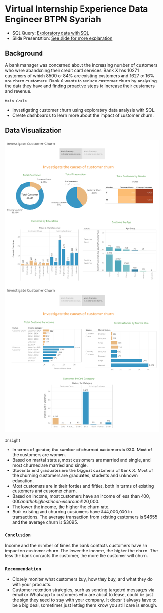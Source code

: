 # Virtual Internship Experience Data Engineer BTPN Syariah
* SQL Query: <a href="https://github.com/almaratussaliha/vix_data-engineer_btpn-syariah/blob/master/vix_de_btpns.sql">Exploratory data with SQL</a>
* Slide Presentation: <a href="https://github.com/almaratussaliha/vix_data-engineer_btpn-syariah/blob/master/investigate%20customer%20churn.pdf
">See slide for more explanation</a>
  
## Background
A bank manager was concerned about the increasing number of customers who were abandoning their credit card services. 
Bank X has 10271 customers of which 8500 or 84% are existing customers and 1627 or 16% are churn customers. 
Bank X wants to reduce customer churn by analysing the data they have and finding proactive steps to increase their customers and revenue.
 
 `Main Goals`
 - Investigating customer churn using exploratory data analysis with SQL.
 - Create dashboards to learn more about the impact of customer churn.

## Data Visualization

![alt text](https://github.com/almaratussaliha/vix_data-engineer_btpn-syariah/blob/master/dash1.png?raw=true)
![alt text](https://github.com/almaratussaliha/vix_data-engineer_btpn-syariah/blob/master/dash2.png?raw=true)

`Insight`
- In terms of gender, the number of churned customers is 930. Most of the customers are women.
- Based on marital status, most customers are married and single, and most churned are married and single.
- Students and graduates are the biggest customers of Bank X. Most of the churning customers are graduates, students and unknown education.
- Most customers are in their forties and fifties, both in terms of existing customers and customer churn.
- Based on income, most customers have an income of less than $400,000 and the highest income is around$120,000.
- The lower the income, the higher the churn rate.
- Both existing and churning customers have $44,000,000 in transactions.
  The average transaction from existing customers is $4655 and the average churn is $3095.

### `Conclusion`
Income and the number of times the bank contacts customers have an impact on customer churn. 
The lower the income, the higher the churn. The less the bank contacts the customer, the more the customer will churn.

### `Recommendation`
- Closely monitor what customers buy, how they buy, and what they do with your products.
- Customer retention strategies, such as sending targeted messages via email or Whatsapp to customers who are about
to leave, could be just the sign they need to stay with your company. It doesn't always have to be a big deal,
sometimes just letting them know you still care is enough.
